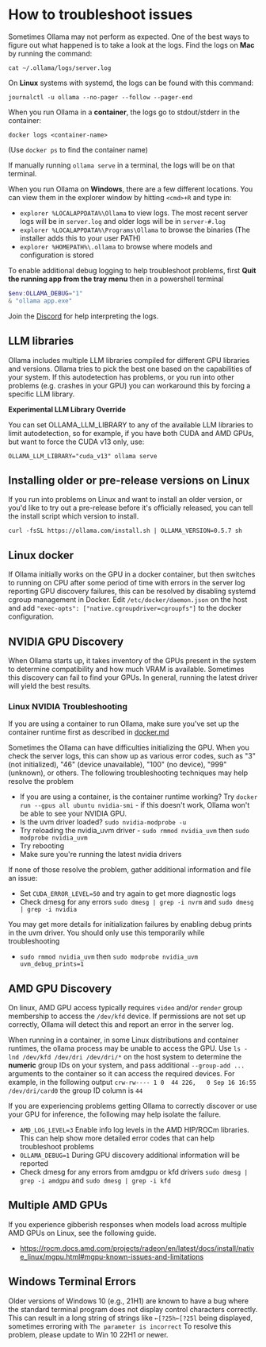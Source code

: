 # How to troubleshoot issues

Sometimes Ollama may not perform as expected. One of the best ways to figure out what happened is to take a look at the logs. Find the logs on **Mac** by running the command:

```shell
cat ~/.ollama/logs/server.log
```

On **Linux** systems with systemd, the logs can be found with this command:

```shell
journalctl -u ollama --no-pager --follow --pager-end
```

When you run Ollama in a **container**, the logs go to stdout/stderr in the container:

```shell
docker logs <container-name>
```

(Use `docker ps` to find the container name)

If manually running `ollama serve` in a terminal, the logs will be on that terminal.

When you run Ollama on **Windows**, there are a few different locations. You can view them in the explorer window by hitting `<cmd>+R` and type in:
- `explorer %LOCALAPPDATA%\Ollama` to view logs.  The most recent server logs will be in `server.log` and older logs will be in `server-#.log`
- `explorer %LOCALAPPDATA%\Programs\Ollama` to browse the binaries (The installer adds this to your user PATH)
- `explorer %HOMEPATH%\.ollama` to browse where models and configuration is stored

To enable additional debug logging to help troubleshoot problems, first **Quit the running app from the tray menu** then in a powershell terminal

```powershell
$env:OLLAMA_DEBUG="1"
& "ollama app.exe"
```

Join the [Discord](https://discord.gg/ollama) for help interpreting the logs.

## LLM libraries

Ollama includes multiple LLM libraries compiled for different GPU libraries and versions. Ollama tries to pick the best one based on the capabilities of your system. If this autodetection has problems, or you run into other problems (e.g. crashes in your GPU) you can workaround this by forcing a specific LLM library.

**Experimental LLM Library Override**

You can set OLLAMA_LLM_LIBRARY to any of the available LLM libraries to limit autodetection, so for example, if you have both CUDA and AMD GPUs, but want to force the CUDA v13 only, use:

```shell
OLLAMA_LLM_LIBRARY="cuda_v13" ollama serve
```

## Installing older or pre-release versions on Linux

If you run into problems on Linux and want to install an older version, or you'd like to try out a pre-release before it's officially released, you can tell the install script which version to install.

```shell
curl -fsSL https://ollama.com/install.sh | OLLAMA_VERSION=0.5.7 sh
```

## Linux docker

If Ollama initially works on the GPU in a docker container, but then switches to running on CPU after some period of time with errors in the server log reporting GPU discovery failures, this can be resolved by disabling systemd cgroup management in Docker.  Edit `/etc/docker/daemon.json` on the host and add `"exec-opts": ["native.cgroupdriver=cgroupfs"]` to the docker configuration.

## NVIDIA GPU Discovery

When Ollama starts up, it takes inventory of the GPUs present in the system to determine compatibility and how much VRAM is available.  Sometimes this discovery can fail to find your GPUs.  In general, running the latest driver will yield the best results.

### Linux NVIDIA Troubleshooting

If you are using a container to run Ollama, make sure you've set up the container runtime first as described in [docker.md](./docker.md)

Sometimes the Ollama can have difficulties initializing the GPU. When you check the server logs, this can show up as various error codes, such as "3" (not initialized), "46" (device unavailable), "100" (no device), "999" (unknown), or others. The following troubleshooting techniques may help resolve the problem

- If you are using a container, is the container runtime working?  Try `docker run --gpus all ubuntu nvidia-smi` - if this doesn't work, Ollama won't be able to see your NVIDIA GPU.
- Is the uvm driver loaded? `sudo nvidia-modprobe -u`
- Try reloading the nvidia_uvm driver - `sudo rmmod nvidia_uvm` then `sudo modprobe nvidia_uvm`
- Try rebooting
- Make sure you're running the latest nvidia drivers

If none of those resolve the problem, gather additional information and file an issue:
- Set `CUDA_ERROR_LEVEL=50` and try again to get more diagnostic logs
- Check dmesg for any errors `sudo dmesg | grep -i nvrm` and `sudo dmesg | grep -i nvidia`

You may get more details for initialization failures by enabling debug prints in the uvm driver.  You should only use this temporarily while troubleshooting
- `sudo rmmod nvidia_uvm` then `sudo modprobe nvidia_uvm uvm_debug_prints=1`


## AMD GPU Discovery

On linux, AMD GPU access typically requires `video` and/or `render` group membership to access the `/dev/kfd` device.  If permissions are not set up correctly, Ollama will detect this and report an error in the server log.

When running in a container, in some Linux distributions and container runtimes, the ollama process may be unable to access the GPU.  Use `ls -lnd /dev/kfd /dev/dri /dev/dri/*` on the host system to determine the **numeric** group IDs on your system, and pass additional `--group-add ...` arguments to the container so it can access the required devices.   For example, in the following output `crw-rw---- 1 0  44 226,   0 Sep 16 16:55 /dev/dri/card0` the group ID column is `44`

If you are experiencing problems getting Ollama to correctly discover or use your GPU for inference, the following may help isolate the failure.
- `AMD_LOG_LEVEL=3` Enable info log levels in the AMD HIP/ROCm libraries.  This can help show more detailed error codes that can help troubleshoot problems
- `OLLAMA_DEBUG=1` During GPU discovery additional information will be reported
- Check dmesg for any errors from amdgpu or kfd drivers `sudo dmesg | grep -i amdgpu` and `sudo dmesg | grep -i kfd`

## Multiple AMD GPUs

If you experience gibberish responses when models load across multiple AMD GPUs on Linux, see the following guide.

- https://rocm.docs.amd.com/projects/radeon/en/latest/docs/install/native_linux/mgpu.html#mgpu-known-issues-and-limitations

## Windows Terminal Errors

Older versions of Windows 10 (e.g., 21H1) are known to have a bug where the standard terminal program does not display control characters correctly.  This can result in a long string of strings like `←[?25h←[?25l` being displayed, sometimes erroring with `The parameter is incorrect`  To resolve this problem, please update to Win 10 22H1 or newer.
